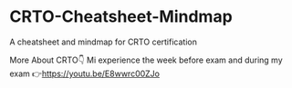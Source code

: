 # CRTO-Cheatsheet-Mindmap
A cheatsheet and mindmap for CRTO certification

More About CRTO👇
Mi experience the week before exam and during my exam 👉https://youtu.be/E8wwrc00ZJo
